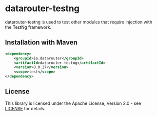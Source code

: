 # datarouter-testng

datarouter-testng is used to test other modules that require injection with the TestNg framework.

## Installation with Maven

```xml
<dependency>
	<groupId>io.datarouter</groupId>
	<artifactId>datarouter-testng</artifactId>
	<version>0.0.27</version>
	<scope>test</scope>
</dependency>
```

## License

This library is licensed under the Apache License, Version 2.0 - see [LICENSE](../LICENSE) for details.
